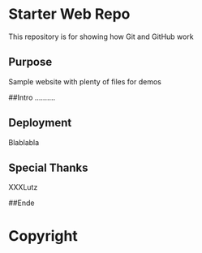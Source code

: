 # Starter Web Repo

This repository is for showing how Git and GitHub work

## Purpose

Sample website with plenty of files for demos

##Intro
..........

## Deployment

Blablabla

## Special Thanks

XXXLutz

##Ende

# Copyright